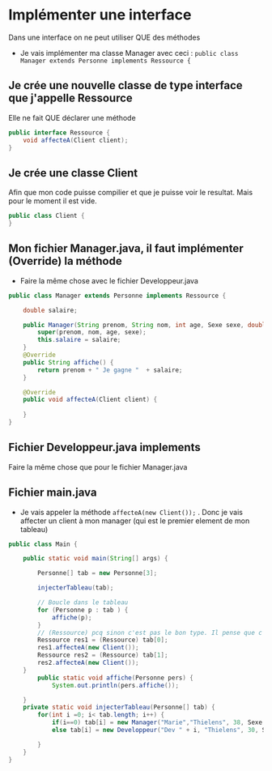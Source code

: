 # Implémenter une interface

Dans une interface on ne peut utiliser QUE des méthodes

- Je vais implémenter ma classe Manager avec ceci :
`public class Manager extends Personne implements Ressource {`

## Je crée une nouvelle classe de type interface que j'appelle Ressource

Elle ne fait QUE déclarer une méthode

```java
public interface Ressource {
    void affecteA(Client client);
}
```

## Je crée une classe Client
Afin que mon code puisse compilier et que je puisse voir le resultat. Mais pour le moment il est vide.
```java
public class Client {
}
```

## Mon fichier Manager.java, il faut implémenter (Override) la méthode 

- Faire la même chose avec le fichier Developpeur.java

```java
public class Manager extends Personne implements Ressource {

    double salaire;

    public Manager(String prenom, String nom, int age, Sexe sexe, double salaire) {
        super(prenom, nom, age, sexe);
        this.salaire = salaire;
    }
    @Override
    public String affiche() {
        return prenom + " Je gagne "  + salaire;
    }

    @Override
    public void affecteA(Client client) {
        
    }
}
```
## Fichier Developpeur.java implements

Faire la même chose que pour le fichier Manager.java

## Fichier main.java

- Je vais appeler la méthode `affecteA(new Client());` . Donc je vais affecter un client à mon manager (qui est le premier element de mon tableau)

```java
public class Main {

    public static void main(String[] args) {

        Personne[] tab = new Personne[3];

        injecterTableau(tab);

        // Boucle dans le tableau
        for (Personne p : tab ) {
            affiche(p);
        }
        // (Ressource) pcq sinon c'est pas le bon type. Il pense que c'est Personne
        Ressource res1 = (Ressource) tab[0];
        res1.affecteA(new Client());
        Ressource res2 = (Ressource) tab[1];
        res2.affecteA(new Client());
    }
        public static void affiche(Personne pers) {
            System.out.println(pers.affiche());

    }
    private static void injecterTableau(Personne[] tab) {
        for(int i =0; i< tab.length; i++) {
            if(i==0) tab[i] = new Manager("Marie","Thielens", 38, Sexe.FEMININ, 1200);
            else tab[i] = new Developpeur("Dev " + i, "Thielens", 30, Sexe.MASCULIN, "Java");

        }
    }
}
```